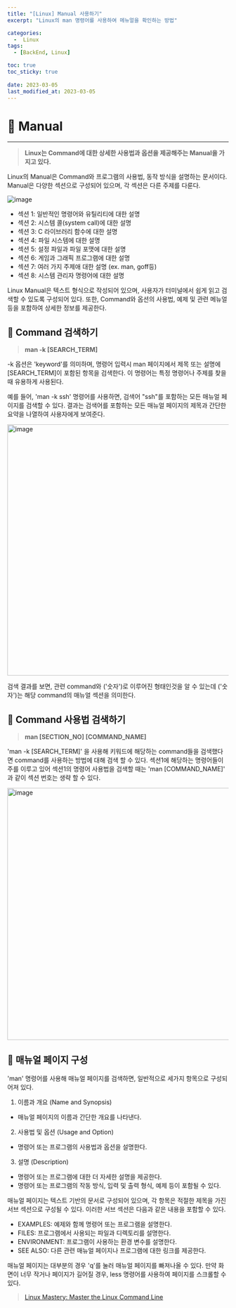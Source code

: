 ```yaml
---
title: "[Linux] Manual 사용하기"
excerpt: "Linux의 man 명령어를 사용하여 메뉴얼을 확인하는 방법"

categories:
  -  Linux
tags:
  - [BackEnd, Linux]

toc: true
toc_sticky: true
 
date: 2023-03-05
last_modified_at: 2023-03-05
---
```


# 🚀 Manual
---
> **Linux는 Command에 대한 상세한 사용법과 옵션을 제공해주는 Manual을 가지고 있다.**

Linux의 Manual은 Command와 프로그램의 사용법, 동작 방식을 설명하는 문서이다. Manual은 다양한 섹션으로 구성되어 있으며, 각 섹션은 다른 주제를 다룬다.

![image](https://user-images.githubusercontent.com/85219306/221541818-2d4f8898-255c-4050-b43a-19628350864b.png)

- 섹션 1: 일반적인 명령어와 유틸리티에 대한 설명
- 섹션 2: 시스템 콜(system call)에 대한 설명
- 섹션 3: C 라이브러리 함수에 대한 설명
- 섹션 4: 파일 시스템에 대한 설명
- 섹션 5: 설정 파일과 파일 포맷에 대한 설명
- 섹션 6: 게임과 그래픽 프로그램에 대한 설명
- 섹션 7: 여러 가지 주제애 대한 설명 (ex. man, goff등)
- 섹션 8: 시스템 관리자 명령어에 대한 설명

Linux Manual은 텍스트 형식으로 작성되어 있으며, 사용자가 터미널에서 쉽게 읽고 검색할 수 있도록 구성되어 있다. 또한, Command와 옵션의 사용법, 예제 및 관련 메뉴얼 등을 포함하여 상세한 정보를 제공한다.

## 📝 Command 검색하기
> **man -k [SEARCH_TERM]**

-k 옵션은 'keyword'를 의미하며, 명령어 입력시 man 페이지에서 제목 또는 설명에 [SEARCH_TERM]이 포함된 항목을 검색한다. 이 명령어는 특정 명령어나 주제를 찾을 때 유용하게 사용된다. 

예를 들어, 'man -k ssh' 명령어를 사용하면, 검색어 "ssh"를 포함하는 모든 매뉴얼 페이지를 검색할 수 있다. 결과는 검색어를 포함하는 모든 매뉴얼 페이지의 제목과 간단한 요약을 나열하여 사용자에게 보여준다.

<img width="572" alt="image" src="https://user-images.githubusercontent.com/85219306/222957800-590ce709-9a27-4bb9-b5cb-9b3bd6243648.png">

검색 결과를 보면, 관련 command와 ('숫자')로 이루어진 형태인것을 알 수 있는데 ('숫자')는 해당 command의 매뉴얼 섹션을 의미한다.

## 📝 Command 사용법 검색하기
> **man [SECTION_NO] [COMMAND_NAME]**

'man -k [SEARCH_TERM]' 을 사용해 키워드에 해당하는 command들을 검색했다면 command를 사용하는 방법에 대해 검색 할 수 있다. 섹션1에 해당하는 명령어들이 주를 이루고 있어 섹션1의 명령어 사용법을 검색할 때는 'man [COMMAND_NAME]' 과 같이 섹션 번호는 생략 할 수 있다.

<img width="574" alt="image" src="https://user-images.githubusercontent.com/85219306/222958263-7337e82f-d682-4617-b101-e6e23e33236a.png">

## 📝 매뉴얼 페이지 구성
'man' 명령어를 사용해 매뉴얼 페이지를 검색하면, 일반적으로 세가지 항목으로 구성되어져 있다.

1. 이름과 개요 (Name and Synopsis)
  - 매뉴얼 페이지의 이름과 간단한 개요를 나타낸다.
2. 사용법 및 옵션 (Usage and Option)
  - 명령어 또는 프로그램의 사용법과 옵션을 설명한다.
3. 설명 (Description)
  - 명령어 또는 프로그램에 대한 더 자세한 설명을 제공한다.
  - 명령어 또는 프로그램의 작동 방식, 입력 및 출력 형식, 예제 등이 포함될 수 있다.

매뉴얼 페이지는 텍스트 기반의 문서로 구성되어 있으며, 각 항목은 적절한 제목을 가진 서브 섹션으로 구성될 수 있다.
이러한 서브 섹션은 다음과 같은 내용을 포함할 수 있다.

- EXAMPLES: 예제와 함께 명령어 또는 프로그램을 설명한다.
- FILES: 프로그램에서 사용되는 파일과 디렉토리를 설명한다.
- ENVIRONMENT: 프로그램이 사용하는 환경 변수를 설명한다.
- SEE ALSO: 다른 관련 매뉴얼 페이지나 프로그램에 대한 링크를 제공한다.

매뉴얼 페이지는 대부분의 경우 'q'를 눌러 매뉴얼 페이지를 빠져나올 수 있다. 
만약 화면이 너무 작거나 페이지가 길어질 경우, less 명령어를 사용하여 페이지를 스크롤할 수 있다.

> [Linux Mastery: Master the Linux Command Line](https://www.udemy.com/course/linux-mastery/)